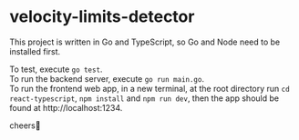 # velocity-limits-detector

This project is written in Go and TypeScript, so Go and Node need to be installed first.<br />

To test, execute `go test`.<br />
To run the backend server, execute `go run main.go`.<br />
To run the frontend web app, in a new terminal, at the root directory run `cd react-typescript`, `npm install` and `npm run dev`, then the app should be found at http://localhost:1234.<br />

cheers🎉